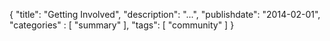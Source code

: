 {
    "title": "Getting Involved",
    "description": "...",
    "publishdate": "2014-02-01",
    "categories" : [
    	 "summary"
    ],
    "tags": [ "community" ]
}